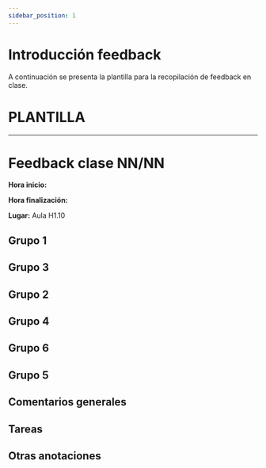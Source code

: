 ```yaml
---
sidebar_position: 1
---
```


# Introducción feedback

A continuación se presenta la plantilla para la recopilación de feedback en clase.

# PLANTILLA
---

# Feedback clase NN/NN

**Hora inicio:** 

**Hora finalización:** 

**Lugar:** Aula H1.10

## Grupo 1

## Grupo 3

## Grupo 2

## Grupo 4

## Grupo 6

## Grupo 5

## Comentarios generales

## Tareas

## Otras anotaciones
